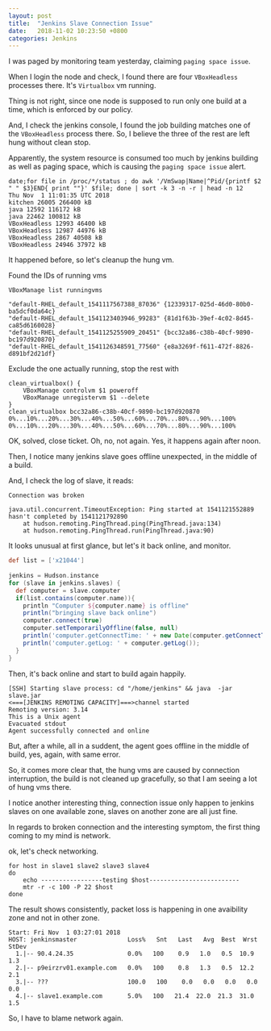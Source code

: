 ```yaml
---
layout: post
title:  "Jenkins Slave Connection Issue"
date:   2018-11-02 10:23:50 +0800
categories: Jenkins
---
```


I was paged by monitoring team yesterday, claiming `paging space issue`.

When I login the node and check, I found there are four `VBoxHeadless` processes there.
It's `Virtualbox` vm running. 

Thing is not right, since one node is supposed to run only one build at a time, which is enforced by our policy. 

And, I check the jenkins console, I found the job building matches one of the `VBoxHeadless` process there. So, I believe the three of the rest are left hung without clean stop. 

Apparently, the system resource is consumed too much by jenkins building as well as paging space, which is causing the `paging space issue` alert.

```console
date;for file in /proc/*/status ; do awk '/VmSwap|Name|^Pid/{printf $2 " " $3}END{ print ""}' $file; done | sort -k 3 -n -r | head -n 12
Thu Nov  1 11:01:35 UTC 2018
kitchen 26005 266400 kB
java 12592 116172 kB
java 22462 100812 kB
VBoxHeadless 12993 46400 kB
VBoxHeadless 12987 44976 kB
VBoxHeadless 2867 40508 kB
VBoxHeadless 24946 37972 kB
```


It happened before, so let's cleanup the hung vm.

Found the IDs of running vms
```shell
VBoxManage list runningvms

"default-RHEL_default_1541117567388_87036" {12339317-025d-46d0-80b0-ba5dcf0da64c}
"default-RHEL_default_1541123403946_99283" {81d1f63b-39ef-4c02-8d45-ca85d6160028}
"default-RHEL_default_1541125255909_20451" {bcc32a86-c38b-40cf-9890-bc197d920870}
"default-RHEL_default_1541126348591_77560" {e8a3269f-f611-472f-8826-d891bf2d21df}
```


Exclude the one actually running, stop the rest with
```shell
clean_virtualbox() {
    VBoxManage controlvm $1 poweroff 
    VBoxManage unregistervm $1 --delete
}
clean_virtualbox bcc32a86-c38b-40cf-9890-bc197d920870
0%...10%...20%...30%...40%...50%...60%...70%...80%...90%...100%
0%...10%...20%...30%...40%...50%...60%...70%...80%...90%...100%
```

OK, solved, close ticket. Oh, no, not again. Yes, it happens again after noon.

Then, I notice many jenkins slave goes offline unexpected, in the middle of a build.

And, I check the log of slave, it reads:
```console
Connection was broken

java.util.concurrent.TimeoutException: Ping started at 1541121552889 hasn't completed by 1541121792890
    at hudson.remoting.PingThread.ping(PingThread.java:134)
    at hudson.remoting.PingThread.run(PingThread.java:90)
```

It looks unusual at first glance, but let's it back online, and monitor.
```groovy
def list = ['x21044']
 
jenkins = Hudson.instance
for (slave in jenkins.slaves) {
  def computer = slave.computer
  if(list.contains(computer.name)){
    println "Computer ${computer.name} is offline"
    println("bringing slave back online")   
    computer.connect(true)  
    computer.setTemporarilyOffline(false, null)
    println('computer.getConnectTime: ' + new Date(computer.getConnectTime()));
    println('computer.getLog: ' + computer.getLog());
  }
}
```

Then, it's back online and start to build again happily.
```console
[SSH] Starting slave process: cd "/home/jenkins" && java  -jar slave.jar
<===[JENKINS REMOTING CAPACITY]===>channel started
Remoting version: 3.14
This is a Unix agent
Evacuated stdout
Agent successfully connected and online
```

But, after a while, all in a suddent, the agent goes offline in the middle of build, yes, again, with same error. 

So, it comes more clear that, the hung vms are caused by connection interruption, the build is not cleaned up gracefully, so that I am seeing a lot of hung vms there.

I notice another interesting thing, connection issue only happen to jenkins slaves on one available zone, slaves on another zone are all just fine.

In regards to broken connection and the interesting symptom, the first thing coming to my mind is network.

ok, let's check networking.
```shell
for host in slave1 slave2 slave3 slave4 
do
    echo -----------------testing $host-------------------------
    mtr -r -c 100 -P 22 $host
done
```

The result shows consistently, packet loss is happening in one avaibility zone and not in other zone.
```shell
Start: Fri Nov  1 03:27:01 2018
HOST: jenkinsmaster              Loss%   Snt   Last   Avg  Best  Wrst StDev
  1.|-- 90.4.24.35               0.0%   100    0.9   1.0   0.5  10.9   1.3
  2.|-- p9eirzrv01.example.com   0.0%   100    0.8   1.3   0.5  12.2   2.1
  3.|-- ???                      100.0   100    0.0   0.0   0.0   0.0   0.0
  4.|-- slave1.example.com       5.0%   100   21.4  22.0  21.3  31.0   1.5
```

So, I have to blame network again.